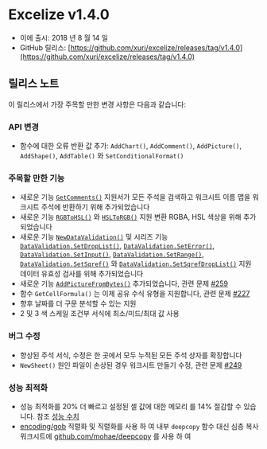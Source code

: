 # Excelize v1.4.0

* 이에 출시: 2018 년 8 월 14 일
* GitHub 릴리스: [https://github.com/xuri/excelize/releases/tag/v1.4.0](https://github.com/xuri/excelize/releases/tag/v1.4.0)

## 릴리스 노트

이 릴리스에서 가장 주목할 만한 변경 사항은 다음과 같습니다:

### API 변경

* 함수에 대한 오류 반환 값 추가: `AddChart()`, `AddComment()`, `AddPicture()`, `AddShape()`, `AddTable()` 와 `SetConditionalFormat()`

### 주목할 만한 기능

* 새로운 기능 [`GetComments()`](https://pkg.go.dev/github.com/xuri/excelize@v1.4.0#File.GetComments) 지원서가 모든 주석을 검색하고 워크시트 이름 맵을 워크시트 주석에 반환하기 위해 추가되었습니다
* 새로운 기능 [`RGBToHSL()`](https://pkg.go.dev/github.com/xuri/excelize@v1.4.0#RGBToHSL) 와 [`HSLToRGB()`](https://pkg.go.dev/github.com/xuri/excelize@v1.4.0#HSLToRGB) 지원 변환 RGBA, HSL 색상을 위해 추가되었습니다
* 새로운 기능 [`NewDataValidation()`](https://pkg.go.dev/github.com/xuri/excelize@v1.4.0#NewDataValidation) 및 시리즈 기능 [`DataValidation.SetDropList()`](https://pkg.go.dev/github.com/xuri/excelize@v1.4.0#DataValidation.SetDropList), [`DataValidation.SetError()`](https://pkg.go.dev/github.com/xuri/excelize@v1.4.0#DataValidation.SetError), [`DataValidation.SetInput()`](https://pkg.go.dev/github.com/xuri/excelize@v1.4.0#DataValidation.SetInput), [`DataValidation.SetRange()`](https://pkg.go.dev/github.com/xuri/excelize@v1.4.0#DataValidation.SetRange), [`DataValidation.SetSqref()`](https://pkg.go.dev/github.com/xuri/excelize@v1.4.0#DataValidation.SetSqref) 와 [`DataValidation.SetSqrefDropList()`](https://pkg.go.dev/github.com/xuri/excelize@v1.4.0#DataValidation.SetSqrefDropList) 지원 데이터 유효성 검사를 위해 추가되었습니다
* 새로운 기능 [`AddPictureFromBytes()`](https://pkg.go.dev/github.com/xuri/excelize@v1.4.0#File.AddPictureFromBytes) 추가되었습니다, 관련 문제 [#259](https://github.com/xuri/excelize/issues/259)
* 함수 `GetCellFormula()` 는 이제 공유 수식 유형을 지원합니다, 관련 문제 [#227](https://github.com/xuri/excelize/issues/227)
* 향후 날짜를 더 구문 분석할 수 있는 지원
* 2 및 3 색 스케일 조건부 서식에 최소/미드/최대 값 사용

### 버그 수정

* 향상된 주석 서식, 수정은 한 곳에서 모두 누적된 모든 주석 상자를 확장합니다
* `NewSheet()` 원인 파일이 손상된 경우 워크시트 만들기 수정, 관련 문제 [#249](https://github.com/xuri/excelize/issues/249)

### 성능 최적화

* 성능 최적화를 20% 더 빠르고 설정된 셀 값에 대한 메모리 를 14% 절감할 수 있습니다. 참조 [성능 수치](https://github.com/xuri/excelize/wiki#performance-figures)
* [encoding/gob](https://go.dev/blog/gob) 직렬화 및 직렬화를 사용 하 여 내부 `deepcopy` 함수 대신 심층 복사 워크시트에 [github.com/mohae/deepcopy](github.com/mohae/deepcopy) 를 사용 하 여
